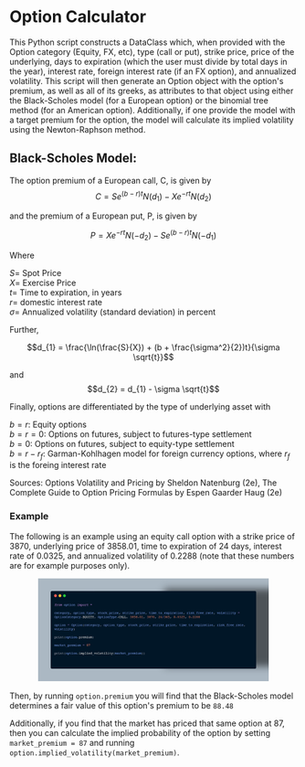 # Option Calculator

This Python script constructs a DataClass which, when provided with the Option category (Equity, FX, etc), type (call or put), strike price, price of the underlying, days to expiration (which the user must divide by total days in the year), interest rate, foreign interest rate (if an FX option), and annualized volatility. This script will then generate an Option object with the option's premium, as well as all of its greeks, as attributes to that object using either the Black-Scholes model (for a European option) or the binomial tree method (for an American option). Additionally, if one provide the model with a target premium for the option, the model will calculate its implied volatility using the Newton-Raphson method.

## Black-Scholes Model:

The option premium of a European call, C, is given by
$$C = S e^{(b - r)t} N(d_{1}) - X e^{-rt} N(d_{2})$$

and the premium of a European put, P, is given by

$$P = X e^{-rt} N(-d_{2}) - S e^{(b-r)t} N(-d_{1})$$

Where

$S =$ Spot Price  
$X =$ Exercise Price  
$t =$ Time to expiration, in years  
$r =$ domestic interest rate  
$\sigma =$ Annualized volatility (standard deviation) in percent  

Further,

$$d_{1} = \frac{\ln(\frac{S}{X}) + (b + \frac{\sigma^2}{2})t}{\sigma \sqrt{t}}$$

and $$d_{2} = d_{1} - \sigma \sqrt{t}$$

Finally, options are differentiated by the type of underlying asset with

$b = r:$ Equity options  
$b = r = 0:$ Options on futures, subject to futures-type settlement  
$b = 0:$ Options on futures, subject to equity-type settlement  
$b = r - r_{f}:$ Garman-Kohlhagen model for foreign currency options, where $r_f$ is the foreing interest rate  

Sources: Options Volatility and Pricing by Sheldon Natenburg (2e), The Complete Guide to Option Pricing Formulas by Espen Gaarder Haug (2e)

### Example

The following is an example using an equity call option with a strike price of 3870, underlying price of 3858.01, time to expiration of 24 days, interest rate of 0.0325, and annualized volatility of 0.2288 (note that these numbers are for example purposes only).

<p align="center">
<img src = "https://raw.githubusercontent.com/ldwhite/BlackScholes/main/option.png" style = "width:80%" />
</p>

Then, by running `option.premium` you will find that the Black-Scholes model determines a fair value of this option's premium to be `88.48`

Additionally, if you find that the market has priced that same option at 87, then you can calculate the implied probability of the option by setting `market_premium = 87` and running `option.implied_volatility(market_premium)`.
